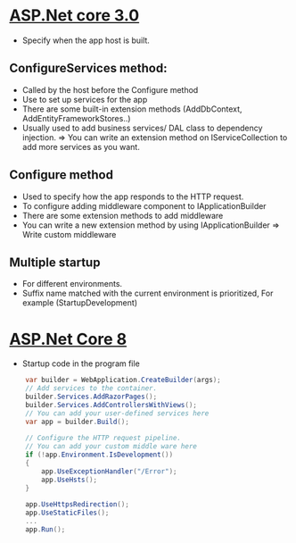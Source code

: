 # [ASP.Net core 3.0](https://learn.microsoft.com/en-us/aspnet/core/fundamentals/startup?view=aspnetcore-5.0)
- Specify when the app host is built.
## ConfigureServices method:
  + Called by the host before the Configure method
  + Use to set up services for the app
  + There are some built-in extension methods (AddDbContext, AddEntityFrameworkStores..)
  + Usually used to add business services/ DAL class to dependency injection.
	  => You can write an extension method on IServiceCollection to add more services as you want.

## Configure method
  + Used to specify how the app responds to the HTTP request.
  + To configure adding  middleware component to IApplicationBuilder
  + There are some extension methods to  add middleware
  + You can write a new extension method by using IApplicationBuilder 
    => Write custom middleware

## Multiple startup
  + For different environments.
  + Suffix name matched with the current environment is prioritized,
  For example (StartupDevelopment)

# [ASP.Net Core 8](https://learn.microsoft.com/en-us/aspnet/core/fundamentals/startup?view=aspnetcore-8.0)
  + Startup code in the program file

```C#
    var builder = WebApplication.CreateBuilder(args);
    // Add services to the container.
    builder.Services.AddRazorPages();
    builder.Services.AddControllersWithViews();
    // You can add your user-defined services here
    var app = builder.Build();
    
    // Configure the HTTP request pipeline.
    // You can add your custom middle ware here
    if (!app.Environment.IsDevelopment())
    {
        app.UseExceptionHandler("/Error");
        app.UseHsts();
    }
    
    app.UseHttpsRedirection();
    app.UseStaticFiles();
    ...
    app.Run();
  ```

